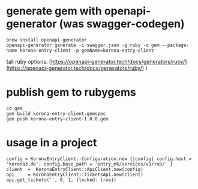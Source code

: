 # generate gem with openapi-generator (was swagger-codegen)
```
brew install openapi-generator
openapi-generator generate -i swagger.json -g ruby -o gem --package-name korona-entry-client -p gemName=korona-entry-client
```
(all ruby options:  [https://openapi-generator.tech/docs/generators/ruby/](https://openapi-generator.tech/docs/generators/ruby/) )

# publish gem to rubygems
```
cd gem
gem build korona-entry-client.gemspec
gem push korona-entry-client-1.0.0.gem
```

# usage in a project
```
config = KoronaEntryClient::Configuration.new {|config| config.host = 'korona3.de'; config.base_path = 'entry_mk/services/v1/rxb/' }
client  =  KoronaEntryClient::ApiClient.new(config)
api     = KoronaEntryClient::TicketsApi.new(client)
api.get_tickets('', 0, 1, {locked: true})
```
